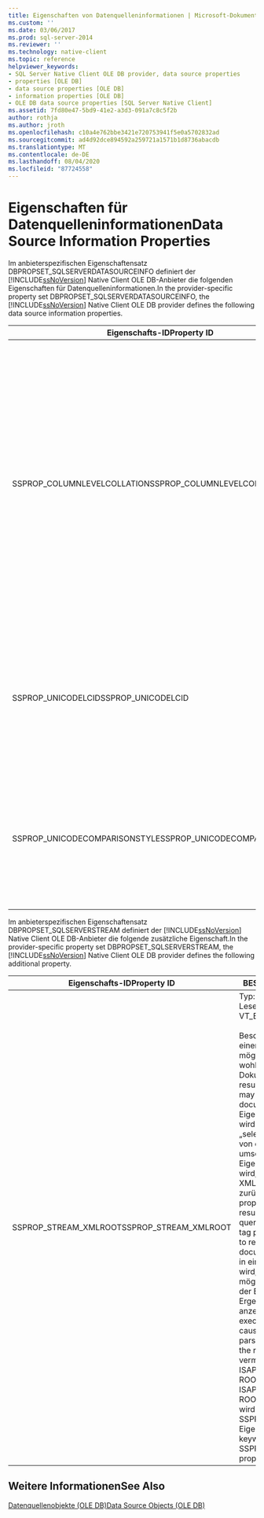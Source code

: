 ```yaml
---
title: Eigenschaften von Datenquelleninformationen | Microsoft-Dokumentation
ms.custom: ''
ms.date: 03/06/2017
ms.prod: sql-server-2014
ms.reviewer: ''
ms.technology: native-client
ms.topic: reference
helpviewer_keywords:
- SQL Server Native Client OLE DB provider, data source properties
- properties [OLE DB]
- data source properties [OLE DB]
- information properties [OLE DB]
- OLE DB data source properties [SQL Server Native Client]
ms.assetid: 7fd80e47-5bd9-41e2-a3d3-091a7c8c5f2b
author: rothja
ms.author: jroth
ms.openlocfilehash: c10a4e762bbe3421e720753941f5e0a5702832ad
ms.sourcegitcommit: ad4d92dce894592a259721a1571b1d8736abacdb
ms.translationtype: MT
ms.contentlocale: de-DE
ms.lasthandoff: 08/04/2020
ms.locfileid: "87724558"
---
```

# <a name="data-source-information-properties"></a><span data-ttu-id="43b43-102">Eigenschaften für Datenquelleninformationen</span><span class="sxs-lookup"><span data-stu-id="43b43-102">Data Source Information Properties</span></span>
  <span data-ttu-id="43b43-103">Im anbieterspezifischen Eigenschaftensatz DBPROPSET_SQLSERVERDATASOURCEINFO definiert der [!INCLUDE[ssNoVersion](../../includes/ssnoversion-md.md)] Native Client OLE DB-Anbieter die folgenden Eigenschaften für Datenquelleninformationen.</span><span class="sxs-lookup"><span data-stu-id="43b43-103">In the provider-specific property set DBPROPSET_SQLSERVERDATASOURCEINFO, the [!INCLUDE[ssNoVersion](../../includes/ssnoversion-md.md)] Native Client OLE DB provider defines the following data source information properties.</span></span>  
  
|<span data-ttu-id="43b43-104">Eigenschafts-ID</span><span class="sxs-lookup"><span data-stu-id="43b43-104">Property ID</span></span>|<span data-ttu-id="43b43-105">BESCHREIBUNG</span><span class="sxs-lookup"><span data-stu-id="43b43-105">Description</span></span>|  
|-----------------|-----------------|  
|<span data-ttu-id="43b43-106">SSPROP_COLUMNLEVELCOLLATION</span><span class="sxs-lookup"><span data-stu-id="43b43-106">SSPROP_COLUMNLEVELCOLLATION</span></span>|<span data-ttu-id="43b43-107">Typ: VT_BOOL</span><span class="sxs-lookup"><span data-stu-id="43b43-107">Type: VT_BOOL</span></span><br /><br /> <span data-ttu-id="43b43-108">R/W: Lesen</span><span class="sxs-lookup"><span data-stu-id="43b43-108">R/W: Read</span></span><br /><br /> <span data-ttu-id="43b43-109">Standard: VARIANT_TRUE</span><span class="sxs-lookup"><span data-stu-id="43b43-109">Default: VARIANT_TRUE</span></span><br /><br /> <span data-ttu-id="43b43-110">Beschreibung: Wird verwendet, um zu ermitteln, ob Spaltensortierung unterstützt wird.</span><span class="sxs-lookup"><span data-stu-id="43b43-110">Description: Used to determine if column collation is supported.</span></span><br /><br /> <span data-ttu-id="43b43-111">VARIANT_TRUE: Spaltenebenensortierung wird unterstützt.</span><span class="sxs-lookup"><span data-stu-id="43b43-111">VARIANT_TRUE: Column level collation is supported.</span></span><br /><br /> <span data-ttu-id="43b43-112">VARIANT_FALSE: Spaltenebenensortierung wird nicht unterstützt.</span><span class="sxs-lookup"><span data-stu-id="43b43-112">VARIANT_FALSE: Column level collation is not supported.</span></span>|  
|<span data-ttu-id="43b43-113">SSPROP_UNICODELCID</span><span class="sxs-lookup"><span data-stu-id="43b43-113">SSPROP_UNICODELCID</span></span>|<span data-ttu-id="43b43-114">Typ: VT_I4 R/W: Lesen</span><span class="sxs-lookup"><span data-stu-id="43b43-114">Type: VT_I4 R/W: Read</span></span><br /><br /> <span data-ttu-id="43b43-115">Beschreibung: Unicode-Gebietsschema-ID</span><span class="sxs-lookup"><span data-stu-id="43b43-115">Description: Unicode locale ID.</span></span><br /><br /> <span data-ttu-id="43b43-116">Dabei handelt es sich um das für die Unicode-Datensortierung verwendete Gebietsschema.</span><span class="sxs-lookup"><span data-stu-id="43b43-116">This is the locale used for Unicode data sorting.</span></span>|  
|<span data-ttu-id="43b43-117">SSPROP_UNICODECOMPARISONSTYLE</span><span class="sxs-lookup"><span data-stu-id="43b43-117">SSPROP_UNICODECOMPARISONSTYLE</span></span>|<span data-ttu-id="43b43-118">Typ: VT_I4 R/W: Lesen</span><span class="sxs-lookup"><span data-stu-id="43b43-118">Type: VT_I4 R/W: Read</span></span><br /><br /> <span data-ttu-id="43b43-119">Beschreibung: Unicode-Vergleichsart</span><span class="sxs-lookup"><span data-stu-id="43b43-119">Description: Unicode comparison style.</span></span><br /><br /> <span data-ttu-id="43b43-120">Dabei handelt es sich um die für die Unicode-Datensortierung verwendeten Sortieroptionen.</span><span class="sxs-lookup"><span data-stu-id="43b43-120">The sorting options used for Unicode data sorting.</span></span>|  
  
 <span data-ttu-id="43b43-121">Im anbieterspezifischen Eigenschaftensatz DBPROPSET_SQLSERVERSTREAM definiert der [!INCLUDE[ssNoVersion](../../includes/ssnoversion-md.md)] Native Client OLE DB-Anbieter die folgende zusätzliche Eigenschaft.</span><span class="sxs-lookup"><span data-stu-id="43b43-121">In the provider-specific property set DBPROPSET_SQLSERVERSTREAM, the [!INCLUDE[ssNoVersion](../../includes/ssnoversion-md.md)] Native Client OLE DB provider defines the following additional property.</span></span>  
  
|<span data-ttu-id="43b43-122">Eigenschafts-ID</span><span class="sxs-lookup"><span data-stu-id="43b43-122">Property ID</span></span>|<span data-ttu-id="43b43-123">BESCHREIBUNG</span><span class="sxs-lookup"><span data-stu-id="43b43-123">Description</span></span>|  
|-----------------|-----------------|  
|<span data-ttu-id="43b43-124">SSPROP_STREAM_XMLROOT</span><span class="sxs-lookup"><span data-stu-id="43b43-124">SSPROP_STREAM_XMLROOT</span></span>|<span data-ttu-id="43b43-125">Typ: VT_BSTR R/W: Lesen/Schreiben</span><span class="sxs-lookup"><span data-stu-id="43b43-125">Type: VT_BSTR R/W: Read/Write</span></span><br /><br /> <span data-ttu-id="43b43-126">Beschreibung: Das Ergebnis einer FOR XML-Abfrage ist möglicherweise kein wohlgeformtes Dokument.</span><span class="sxs-lookup"><span data-stu-id="43b43-126">Description: The result of a FOR XML query may not be a well-formed document.</span></span> <span data-ttu-id="43b43-127">Wenn diese Eigenschaft angegeben ist, wird das Ergebnis einer „select … for XML“-Abfrage von einem Stammtag umschlossen, das von dieser Eigenschaft bereitgestellt wird, um ein wohlgeformtes XML-Dokument zurückzugeben.</span><span class="sxs-lookup"><span data-stu-id="43b43-127">When this property is specified, the result of a 'select ... for XML' query is wrapped in the root tag provided by this property to return a well formed XML document.</span></span> <span data-ttu-id="43b43-128">Wenn die Abfrage in einem Browser ausgeführt wird, führt das möglicherweise dazu, dass der Browser beim Laden des Ergebnisses Parserfehler anzeigt.</span><span class="sxs-lookup"><span data-stu-id="43b43-128">If the query is executed in the browser it may cause the browser to display parser errors when loading the result.</span></span> <span data-ttu-id="43b43-129">Um den Fehler zu vermeiden, unterstützt SQL ISAPI das Schlüsselwort ROOT.</span><span class="sxs-lookup"><span data-stu-id="43b43-129">To avoid the error, SQL ISAPI supports the keyword ROOT.</span></span> <span data-ttu-id="43b43-130">Dieses Schlüsselwort wird der SSPROP_STREAM_XMLROOT-Eigenschaft zugeordnet.</span><span class="sxs-lookup"><span data-stu-id="43b43-130">This keyword maps to SSPROP_STREAM_XMLROOT property.</span></span>|  
  
## <a name="see-also"></a><span data-ttu-id="43b43-131">Weitere Informationen</span><span class="sxs-lookup"><span data-stu-id="43b43-131">See Also</span></span>  
 [<span data-ttu-id="43b43-132">Datenquellenobjekte &#40;OLE DB&#41;</span><span class="sxs-lookup"><span data-stu-id="43b43-132">Data Source Objects &#40;OLE DB&#41;</span></span>](data-source-objects-ole-db.md)  
  
  
